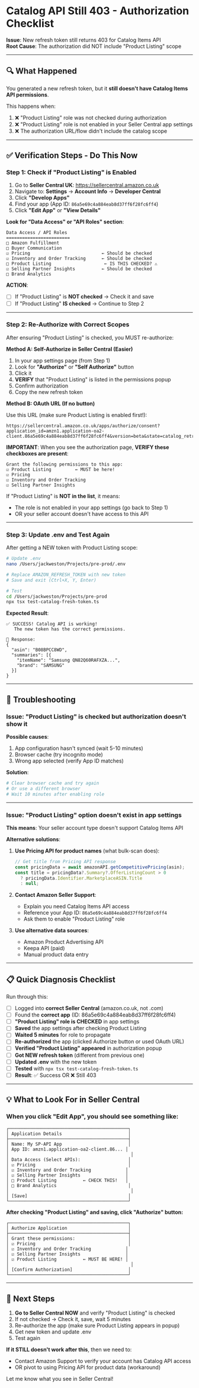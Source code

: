 # Catalog API Still 403 - Authorization Checklist

**Issue**: New refresh token still returns 403 for Catalog Items API  
**Root Cause**: The authorization did NOT include "Product Listing" scope

---

## 🔍 What Happened

You generated a new refresh token, but it **still doesn't have Catalog Items API permissions**.

This happens when:
1. ❌ "Product Listing" role was not checked during authorization
2. ❌ "Product Listing" role is not enabled in your Seller Central app settings
3. ❌ The authorization URL/flow didn't include the catalog scope

---

## ✅ Verification Steps - Do This Now

### Step 1: Check if "Product Listing" is Enabled

1. Go to **Seller Central UK**: https://sellercentral.amazon.co.uk
2. Navigate to: **Settings** → **Account Info** → **Developer Central**
3. Click **"Develop Apps"**
4. Find your app (App ID: `86a5e69c4a884eab8d37ff6f28fc6ff4`)
5. Click **"Edit App"** or **"View Details"**

**Look for "Data Access" or "API Roles" section**:

```
Data Access / API Roles
========================
□ Amazon Fulfillment
□ Buyer Communication  
☑ Pricing                           ← Should be checked
☑ Inventory and Order Tracking      ← Should be checked
□ Product Listing                    ← IS THIS CHECKED? ⚠️
☑ Selling Partner Insights          ← Should be checked
□ Brand Analytics
```

**ACTION**:
- [ ] If "Product Listing" is **NOT checked** → Check it and save
- [ ] If "Product Listing" **IS checked** → Continue to Step 2

---

### Step 2: Re-Authorize with Correct Scopes

After ensuring "Product Listing" is checked, you MUST re-authorize:

**Method A: Self-Authorize in Seller Central (Easier)**

1. In your app settings page (from Step 1)
2. Look for **"Authorize"** or **"Self Authorize"** button
3. Click it
4. **VERIFY** that "Product Listing" is listed in the permissions popup
5. Confirm authorization
6. Copy the new refresh token

**Method B: OAuth URL (If no button)**

Use this URL (make sure Product Listing is enabled first!):
```
https://sellercentral.amazon.co.uk/apps/authorize/consent?application_id=amzn1.application-oa2-client.86a5e69c4a884eab8d37ff6f28fc6ff4&version=beta&state=catalog_retry_oct_2025
```

**IMPORTANT**: When you see the authorization page, **VERIFY these checkboxes are present**:
```
Grant the following permissions to this app:
☑ Product Listing         ← MUST be here!
☑ Pricing
☑ Inventory and Order Tracking
☑ Selling Partner Insights
```

If "Product Listing" is **NOT in the list**, it means:
- The role is not enabled in your app settings (go back to Step 1)
- OR your seller account doesn't have access to this API

---

### Step 3: Update .env and Test Again

After getting a NEW token with Product Listing scope:

```bash
# Update .env
nano /Users/jackweston/Projects/pre-prod/.env

# Replace AMAZON_REFRESH_TOKEN with new token
# Save and exit (Ctrl+X, Y, Enter)

# Test
cd /Users/jackweston/Projects/pre-prod
npx tsx test-catalog-fresh-token.ts
```

**Expected Result**:
```
✅ SUCCESS! Catalog API is working!
   The new token has the correct permissions.

📄 Response:
{
  "asin": "B08BPCC8WD",
  "summaries": [{
    "itemName": "Samsung QN82Q60RAFXZA...",
    "brand": "SAMSUNG"
  }]
}
```

---

## 🚨 Troubleshooting

### Issue: "Product Listing" is checked but authorization doesn't show it

**Possible causes**:
1. App configuration hasn't synced (wait 5-10 minutes)
2. Browser cache (try incognito mode)
3. Wrong app selected (verify App ID matches)

**Solution**:
```bash
# Clear browser cache and try again
# Or use a different browser
# Wait 10 minutes after enabling role
```

---

### Issue: "Product Listing" option doesn't exist in app settings

**This means**: Your seller account type doesn't support Catalog Items API

**Alternative solutions**:
1. **Use Pricing API for product names** (what bulk-scan does):
   ```javascript
   // Get title from Pricing API response
   const pricingData = await amazonAPI.getCompetitivePricing(asin);
   const title = pricingData?.Summary?.OfferListingCount > 0 
     ? pricingData.Identifier.MarketplaceASIN.Title 
     : null;
   ```

2. **Contact Amazon Seller Support**:
   - Explain you need Catalog Items API access
   - Reference your App ID: `86a5e69c4a884eab8d37ff6f28fc6ff4`
   - Ask them to enable "Product Listing" role

3. **Use alternative data sources**:
   - Amazon Product Advertising API
   - Keepa API (paid)
   - Manual product data entry

---

## 📋 Quick Diagnosis Checklist

Run through this:

- [ ] Logged into **correct Seller Central** (amazon.co.uk, not .com)
- [ ] Found the **correct app** (ID: 86a5e69c4a884eab8d37ff6f28fc6ff4)
- [ ] **"Product Listing" role is CHECKED** in app settings
- [ ] **Saved** the app settings after checking Product Listing
- [ ] **Waited 5 minutes** for role to propagate
- [ ] **Re-authorized** the app (clicked Authorize button or used OAuth URL)
- [ ] **Verified "Product Listing" appeared** in authorization popup
- [ ] **Got NEW refresh token** (different from previous one)
- [ ] **Updated .env** with the new token
- [ ] **Tested** with `npx tsx test-catalog-fresh-token.ts`
- [ ] **Result**: ✅ Success OR ❌ Still 403

---

## 💡 What to Look For in Seller Central

### When you click "Edit App", you should see something like:

```
┌─────────────────────────────────────────────┐
│ Application Details                         │
├─────────────────────────────────────────────┤
│ Name: My SP-API App                         │
│ App ID: amzn1.application-oa2-client.86... │
│                                              │
│ Data Access (Select APIs):                  │
│ ☑ Pricing                                   │
│ ☑ Inventory and Order Tracking             │
│ ☑ Selling Partner Insights                 │
│ □ Product Listing          ← CHECK THIS!   │
│ □ Brand Analytics                           │
│                                              │
│ [Save]                                      │
└─────────────────────────────────────────────┘
```

**After checking "Product Listing" and saving, click "Authorize" button:**

```
┌─────────────────────────────────────────────┐
│ Authorize Application                       │
├─────────────────────────────────────────────┤
│ Grant these permissions:                    │
│ ☑ Pricing                                   │
│ ☑ Inventory and Order Tracking             │
│ ☑ Selling Partner Insights                 │
│ ☑ Product Listing          ← MUST BE HERE! │
│                                              │
│ [Confirm Authorization]                     │
└─────────────────────────────────────────────┘
```

---

## 🎯 Next Steps

1. **Go to Seller Central NOW** and verify "Product Listing" is checked
2. If not checked → Check it, save, wait 5 minutes
3. Re-authorize the app (make sure Product Listing appears in popup)
4. Get new token and update .env
5. Test again

**If it STILL doesn't work after this**, then we need to:
- Contact Amazon Support to verify your account has Catalog API access
- OR pivot to using Pricing API for product data (workaround)

Let me know what you see in Seller Central!
